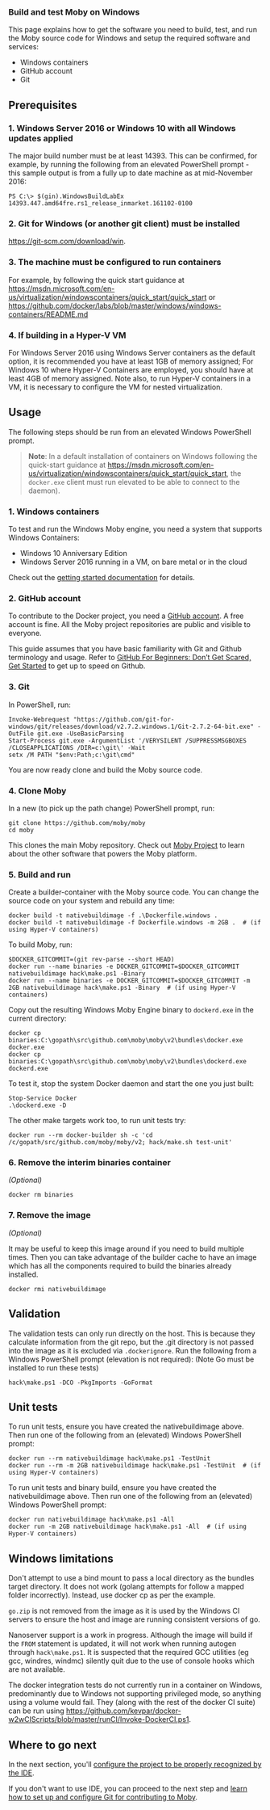 ### Build and test Moby on Windows

This page explains how to get the software you need to build, test, and run the
Moby source code for Windows and setup the required software and services:

- Windows containers
- GitHub account
- Git

## Prerequisites

### 1. Windows Server 2016 or Windows 10 with all Windows updates applied

The major build number must be at least 14393. This can be confirmed, for example,
by running the following from an elevated PowerShell prompt - this sample output
is from a fully up to date machine as at mid-November 2016:


    PS C:\> $(gin).WindowsBuildLabEx
    14393.447.amd64fre.rs1_release_inmarket.161102-0100

### 2. Git for Windows (or another git client) must be installed

https://git-scm.com/download/win.

### 3. The machine must be configured to run containers

For example, by following the quick start guidance at
https://msdn.microsoft.com/en-us/virtualization/windowscontainers/quick_start/quick_start or https://github.com/docker/labs/blob/master/windows/windows-containers/README.md

### 4. If building in a Hyper-V VM

For Windows Server 2016 using Windows Server containers as the default option,
it is recommended you have at least 1GB of memory assigned;
For Windows 10 where Hyper-V Containers are employed, you should have at least
4GB of memory assigned.
Note also, to run Hyper-V containers in a VM, it is necessary to configure the VM
for nested virtualization.

## Usage

The following steps should be run from an elevated Windows PowerShell prompt.

>**Note**:  In a default installation of containers on Windows following the quick-start guidance at https://msdn.microsoft.com/en-us/virtualization/windowscontainers/quick_start/quick_start,
the `docker.exe` client must run elevated to be able to connect to the daemon).

### 1. Windows containers

To test and run the Windows Moby engine, you need a system that supports Windows Containers:

- Windows 10 Anniversary Edition
- Windows Server 2016 running in a VM, on bare metal or in the cloud

Check out the [getting started documentation](https://github.com/docker/labs/blob/master/windows/windows-containers/README.md) for details.

### 2. GitHub account

To contribute to the Docker project, you need a <a href="https://github.com" target="_blank">GitHub account</a>.
A free account is fine. All the Moby project repositories are public and visible to everyone.

This guide assumes that you have basic familiarity with Git and Github terminology
and usage.
Refer to [GitHub For Beginners: Don’t Get Scared, Get Started](http://readwrite.com/2013/09/30/understanding-github-a-journey-for-beginners-part-1/)
to get up to speed on Github.

### 3. Git

In PowerShell, run:

    Invoke-Webrequest "https://github.com/git-for-windows/git/releases/download/v2.7.2.windows.1/Git-2.7.2-64-bit.exe" -OutFile git.exe -UseBasicParsing
    Start-Process git.exe -ArgumentList '/VERYSILENT /SUPPRESSMSGBOXES /CLOSEAPPLICATIONS /DIR=c:\git\' -Wait
    setx /M PATH "$env:Path;c:\git\cmd"

You are now ready clone and build the Moby source code.

### 4. Clone Moby

In a new (to pick up the path change) PowerShell prompt, run:

    git clone https://github.com/moby/moby
    cd moby

This clones the main Moby repository. Check out [Moby Project](https://mobyproject.org)
to learn about the other software that powers the Moby platform.

### 5. Build and run

Create a builder-container with the Moby source code. You can change the source
code on your system and rebuild any time:

    docker build -t nativebuildimage -f .\Dockerfile.windows .
    docker build -t nativebuildimage -f Dockerfile.windows -m 2GB .  # (if using Hyper-V containers)

To build Moby, run:

    $DOCKER_GITCOMMIT=(git rev-parse --short HEAD)
    docker run --name binaries -e DOCKER_GITCOMMIT=$DOCKER_GITCOMMIT nativebuildimage hack\make.ps1 -Binary
    docker run --name binaries -e DOCKER_GITCOMMIT=$DOCKER_GITCOMMIT -m 2GB nativebuildimage hack\make.ps1 -Binary  # (if using Hyper-V containers)

Copy out the resulting Windows Moby Engine binary to `dockerd.exe` in the
current directory:

    docker cp binaries:C:\gopath\src\github.com\moby\moby\v2\bundles\docker.exe docker.exe
    docker cp binaries:C:\gopath\src\github.com\moby\moby\v2\bundles\dockerd.exe dockerd.exe

To test it, stop the system Docker daemon and start the one you just built:

    Stop-Service Docker
    .\dockerd.exe -D

The other make targets work too, to run unit tests try:

    docker run --rm docker-builder sh -c 'cd /c/gopath/src/github.com/moby/moby/v2; hack/make.sh test-unit'

### 6. Remove the interim binaries container

_(Optional)_

    docker rm binaries

### 7. Remove the image

_(Optional)_

It may be useful to keep this image around if you need to build multiple times.
Then you can take advantage of the builder cache to have an image which has all
the components required to build the binaries already installed.

    docker rmi nativebuildimage

## Validation

The validation tests can only run directly on the host.
This is because they calculate information from the git repo, but the .git directory
is not passed into the image as it is excluded via `.dockerignore`.
Run the following from a Windows PowerShell prompt (elevation is not required):
(Note Go must be installed to run these tests)

    hack\make.ps1 -DCO -PkgImports -GoFormat

## Unit tests

To run unit tests, ensure you have created the nativebuildimage above.
Then run one of the following from an (elevated) Windows PowerShell prompt:

    docker run --rm nativebuildimage hack\make.ps1 -TestUnit
    docker run --rm -m 2GB nativebuildimage hack\make.ps1 -TestUnit  # (if using Hyper-V containers)

To run unit tests and binary build, ensure you have created the nativebuildimage above.
Then run one of the following from an (elevated) Windows PowerShell prompt:

    docker run nativebuildimage hack\make.ps1 -All
    docker run -m 2GB nativebuildimage hack\make.ps1 -All  # (if using Hyper-V containers)

## Windows limitations

Don't attempt to use a bind mount to pass a local directory as the bundles
target directory.
It does not work (golang attempts for follow a mapped folder incorrectly).
Instead, use docker cp as per the example.

`go.zip` is not removed from the image as it is used by the Windows CI servers
to ensure the host and image are running consistent versions of go.

Nanoserver support is a work in progress. Although the image will build if the
`FROM` statement is updated, it will not work when running autogen through `hack\make.ps1`.
It is suspected that the required GCC utilities (eg gcc, windres, windmc) silently
quit due to the use of console hooks which are not available.

The docker integration tests do not currently run in a container on Windows,
predominantly due to Windows not supporting privileged mode, so anything using a volume would fail.
They (along with the rest of the docker CI suite) can be run using
https://github.com/kevpar/docker-w2wCIScripts/blob/master/runCI/Invoke-DockerCI.ps1.

## Where to go next

In the next section, you'll [configure the project to be properly recognized by the IDE](set-up-ide.md).

If you don't want to use IDE, you can proceed to the next step
and [learn how to set up and configure Git for contributing to Moby](set-up-git.md).

